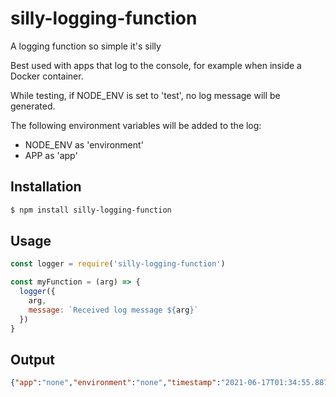 # silly-logging-function
A logging function so simple it's silly

Best used with apps that log to the console, for example when inside a Docker container.

While testing, if NODE_ENV is set to 'test', no log message will be generated.

The following environment variables will be added to the log:

- NODE_ENV as 'environment'
- APP as 'app'

## Installation

```bash
$ npm install silly-logging-function
```

## Usage
```js
const logger = require('silly-logging-function')

const myFunction = (arg) => {
  logger({
    arg,
    message: `Received log message ${arg}`
  })
}
```

## Output
```json
{"app":"none","environment":"none","timestamp":"2021-06-17T01:34:55.887Z","details":{"url": "/"},"statusCode":200,"statusMessage":"OK","duration":11}
```